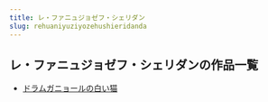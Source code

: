 ```yaml
---
title: レ・ファニュジョゼフ・シェリダン
slug: rehuaniyuziyozehushieridanda
---
```


## レ・ファニュジョゼフ・シェリダンの作品一覧

- [ドラムガニョールの白い猫](doramuganiyorun-4c2)

